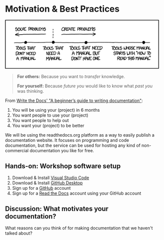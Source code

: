 # Motivation & Best Practices

![xkcd 1343: Manuals](images/xkcd-1343-manuals.png)

> **For others:** Because you want to *transfer* knowledge.
>
> **For yourself:** Because *future you* would like to know what *past you* was thinking.

From [Write the Docs' "A beginner’s guide to writing documentation"](http://www.writethedocs.org/guide/writing/beginners-guide-to-docs/):

1. You will be using your (project) in 6 months
1. You want people to use your (project)
1. You want people to help out
1. You want your (project) to be better

We will be using the readthedocs.org platform as a way to easily publish a documentation website.  It focuses on programming and code documentation, but the service can be used for hosting any kind of non-commercial documentation you like for free.

## Hands-on: Workshop software setup

1. Download & Install [Visual Studio Code](https://code.visualstudio.com/download)
1. Download & Install [GitHub Desktop](https://desktop.github.com/)
1. Sign up for a [GitHub](https://github.com/join) account
1. Sign up for a [Read the Docs](https://readthedocs.org/accounts/signup) account using your GitHub account

## Discussion: What motivates your documentation?

What reasons can you think of for making documentation that we haven't talked about?
